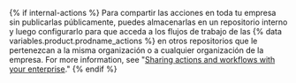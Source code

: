 {% if internal-actions %}
Para compartir las acciones en toda tu empresa sin publicarlas públicamente, puedes almacenarlas en un repositorio interno y luego configurarlo para que acceda a los flujos de trabajo de las {% data variables.product.prodname_actions %} en otros repositorios que le pertenezcan a la misma organización o a cualquier organización de la empresa. For more information, see "[Sharing actions and workflows with your enterprise](/actions/creating-actions/sharing-actions-and-workflows-with-your-enterprise)."
{% endif %}
